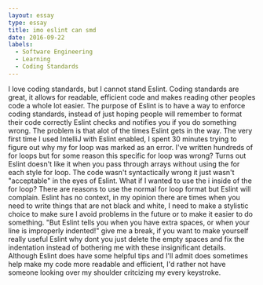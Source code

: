 ```yaml
---
layout: essay
type: essay
title: imo eslint can smd
date: 2016-09-22
labels:
  - Software Engineering
  - Learning
  - Coding Standards
---
```


I love coding standards, but I cannot stand Eslint. Coding standards are great, it allows for readable, efficient code and makes reading other peoples code a whole lot easier. The purpose of Eslint is to have a way to enforce coding standards, instead of just hoping people will remember to format their code correctly Eslint checks and notifies you if you do something wrong. The problem is that alot of the times Eslint gets in the way. The very first time I used IntelliJ with Eslint enabled, I spent 30 minutes trying to figure out why my for loop was marked as an error. I've written hundreds of for loops but for some reason this specific for loop was wrong? Turns out Eslint doesn't like it when you pass through arrays without using the for each style for loop. The code wasn't syntactically wrong it just wasn't "acceptable" in the eyes of Eslint. What if I wanted to use the i inside of the for loop? There are reasons to use the normal for loop format but Eslint will complain. Eslint has no context, in my opinion there are times when you need to write things that are not black and white, I need to make a stylistic choice to make sure I avoid problems in the future or to make it easier to do something. "But Eslint tells you when you have extra spaces, or when your line is improperly indented!" give me a break, if you want to make yourself really useful Eslint why dont you just delete the empty spaces and fix the indentation instead of bothering me with these insignificant details. Although Eslint does have some helpful tips and I'll admit does sometimes help make my code more readable and efficient, I'd rather not have someone looking over my shoulder critcizing my every keystroke. 
